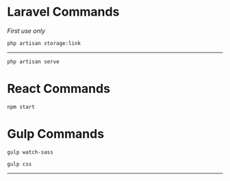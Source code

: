 <h1>Laravel Commands</h1>


_First use only_

```
php artisan storage:link 
```
---
```
php artisan serve
```

<h1>React Commands</h1>

```
npm start
```

<h1>Gulp Commands</h1>

```
gulp watch-sass
```

```
gulp css
```

---
